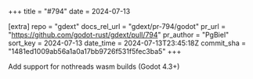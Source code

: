 +++
title = "#794"
date = 2024-07-13

[extra]
repo = "gdext"
docs_rel_url = "gdext/pr-794/godot"
pr_url = "https://github.com/godot-rust/gdext/pull/794"
pr_author = "PgBiel"
sort_key = 2024-07-13
date_time = 2024-07-13T23:45:18Z
commit_sha = "1481ed1009ab56a1a0a17bb9726f531f5fec3ba5"
+++

Add support for nothreads wasm builds (Godot 4.3+)
